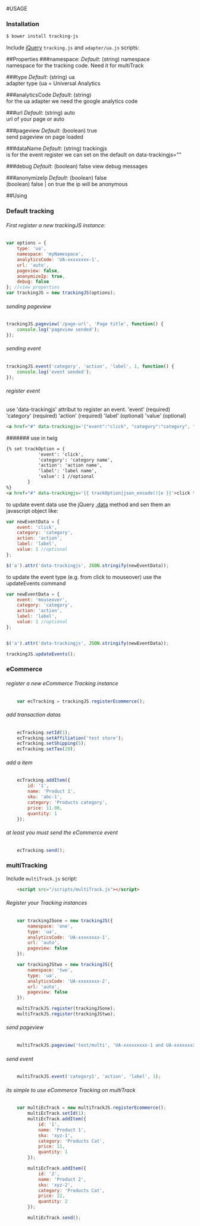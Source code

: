 #USAGE

### Installation

```bash
$ bower install tracking-js
```

Include [jQuery](http://ajax.googleapis.com/ajax/libs/jquery/1.11.1/jquery.min.js) `tracking.js` and `adapter/ua.js` scripts:
    <script src="//ajax.googleapis.com/ajax/libs/jquery/1.11.1/jquery.min.js"></script>
    <script src="/adapter/ua.js"></script>
    <script src="/tracking.js"></script>



##Properties
###namespace:
*Default*: (string) namespace              
namespace for the tracking code. Need it for multiTrack


###type
*Default*: (string) ua   
adapter type (ua = Universal Analytics


###analyticsCode
*Default*: (string)  
for the ua adapter we need the google analytics code

###url
*Default*: (string) auto  
url of your page or auto


###pageview
*Default*: (boolean) true  
send pageview on page loaded

###dataName
*Default*: (string) trackingjs  
is for the event register we can set on the default on data-trackingjs=""


###debug
*Default*: (boolean) false
view debug messages

###anonymizeIp
*Default*: (boolean) false  
(boolean) false | on true the ip will be anonymous

##Using

### Default tracking
###### First register a new trackingJS instance:
```js
var options = {
    type: 'ua',
    namespace: 'myNamespace',
    analyticsCode: 'UA-xxxxxxxx-1',
    url: 'auto',
    pageview: false,
    anonymizeIp: true,
    debug: false
}; //view properties
var trackingJS = new trackingJS(options);
```

###### sending pageview
```js
trackingJS.pageview('/page-url', 'Page title', function() {
    console.log('pageview sended');
});
```

###### sending event
```js
trackingJS.event('category', 'action', 'label', 1, function() {
    console.log('event sended');
});
```

###### register event
use 'data-trackingjs' attribut to register an event.
'event' (required)
'category' (required)
'action' (required)
'label' (optional)
'value' (optional)

```html
<a href="#" data-trackingjs='{"event":"click", "category":"category", "action":"action", "label":"label", "value":"1"}'>click to send event</a>
```
####### use in twig
```html
{% set trackOption = {
            'event': 'click',
            'category': 'category name',
            'action': 'action name',
            'label': 'label name',
            'value': 1 //optional
        }
%}
<a href="#" data-trackingjs='{{ trackOption|json_encode()|e }}'>click to send event</a>
```

to update event data use the jQuery [.data](http://api.jquery.com/jquery.data/) method and sen them an javascript object like:
```js
var newEventData = {
    event: 'click',
    category: 'category',
    action: 'action',
    label: 'label',
    value: 1 //optional
};

$('a').attr('data-trackingjs', JSON.stringify(newEventData));
```

to update the event type (e.g. from click to mouseover) use the updateEvents command
```js
var newEventData = {
    event: 'mouseover',
    category: 'category',
    action: 'action',
    label: 'label',
    value: 1 //optional
};


$('a').attr('data-trackingjs', JSON.stringify(newEventData));

trackingJS.updateEvents();
```

### eCommerce
###### register a new eCommerce Tracking instance
```js
    var ecTracking = trackingJS.registerEcommerce();
```

###### add transaction datas
```js
    ecTracking.setId(1);
    ecTracking.setAffiliation('test store');
    ecTracking.setShipping(5);
    ecTracking.setTax(20);
```

###### add a item
```js
    ecTracking.addItem({
        id: '1',
        name: 'Product 1',
        sku: 'abc-1',
        category: 'Products category',
        price: 11.00,
        quantity: 1
    });
```

###### at least you must send the eCommerce event
```js
    ecTracking.send();
```

### multiTracking
Include `multiTrack.js` script:
```html
    <script src="/scripts/multiTrack.js"></script>
```

###### Register your Tracking instances
```js
    var trackingJSone = new trackingJS({
        namespace: 'one',
        type: 'ua',
        analyticsCode: 'UA-xxxxxxxx-1',
        url: 'auto',
        pageview: false
    });

    var trackingJStwo = new trackingJS({
        namespace: 'two',
        type: 'ua',
        analyticsCode: 'UA-xxxxxxxx-2',
        url: 'auto',
        pageview: false
    });

    multiTrackJS.register(trackingJSone);
    multiTrackJS.register(trackingJStwo);
```

###### send pageview
```js
    multiTrackJS.pageview('test/multi', 'UA-xxxxxxxxx-1 and UA-xxxxxxxxx-2');
```

###### send event
```js
    multiTrackJS.event('category1', 'action', 'label', 1);
```

###### its simple to use eCommerce Tracking on multiTrack
```js
    var multiEcTrack = new multiTrackJS.registerEcommerce();
        multiEcTrack.setId(1);
        multiEcTrack.addItem({
            id: '1',
            name: 'Product 1',
            sku: 'xyz-1',
            category: 'Products Cat',
            price: 11,
            quantity: 1
        });

        multiEcTrack.addItem({
            id: '2',
            name: 'Product 2',
            sku: 'xyz-2',
            category: 'Products Cat',
            price: 22,
            quantity: 2
        });

        multiEcTrack.send();
```
